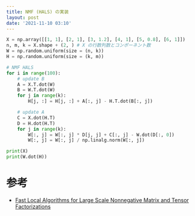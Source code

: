 ```yaml
---
title: NMF (HALS) の実装
layout: post
date: '2021-11-10 03:10'
---
```


```py
X = np.array([[1, 1], [2, 1], [3, 1.2], [4, 1], [5, 0.8], [6, 1]])
n, m, k = X.shape + (2, ) # X の行数列数とコンポーネント数
W = np.random.uniform(size = (n, k))
H = np.random.uniform(size = (k, m))

# NMF HALS
for i in range(100):
    # update B
    A = X.T.dot(W)
    B = W.T.dot(W)
    for j in range(k):
        H[j, :] = H[j, :] + A[:, j] - H.T.dot(B[:, j])

    # update A
    C = X.dot(H.T)
    D = H.dot(H.T)
    for j in range(k):
        W[:, j] = W[:, j] * D[j, j] + C[:, j] - W.dot(D[:, 0])
        W[:, j] = W[:, j] / np.linalg.norm(W[:, j])

print(X)
print(W.dot(H))
```

# 参考
- [Fast Local Algorithms for Large Scale Nonnegative Matrix and Tensor Factorizations](http://citeseerx.ist.psu.edu/viewdoc/download?doi=10.1.1.214.6398&rep=rep1&type=pdf)